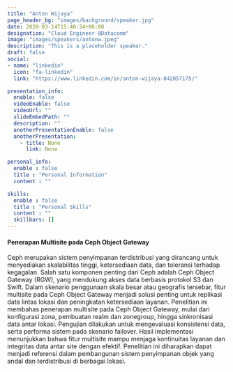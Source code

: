 ```yaml
---
title: "Anton Wijaya"
page_header_bg: "images/background/speaker.jpg"
date: 2020-03-14T15:40:24+06:00
designation: "Cloud Engineer @Datacomm"
image: "images/speakers/antonw.jpeg"
description: "This is a placeholder speaker."
draft: false
social:
- name: "linkedin"
  icon: "fa-linkedin"
  link: "https://www.linkedin.com/in/anton-wijaya-842057175/"

presentation_info:
  enable: false
  videoEnable: false
  videoUrl: ""
  slideEmbedPath: ""
  description: ""
  anotherPresentationEnable: false
  anotherPresentation:
    - title: None
      link: None

personal_info:
  enable : false
  title : "Personal Information"
  content : ""

skills:
  enable : false
  title : "Personal Skills"
  content : ""
  skillbars: []
---
```


#### Penerapan Multisite pada Ceph Object Gateway

Ceph merupakan sistem penyimpanan terdistribusi yang dirancang untuk menyediakan skalabilitas tinggi, ketersediaan data, dan toleransi terhadap kegagalan. Salah satu komponen penting dari Ceph adalah Ceph Object Gateway (RGW), yang mendukung akses data berbasis protokol S3 dan Swift. Dalam skenario penggunaan skala besar atau geografis tersebar, fitur multisite pada Ceph Object Gateway menjadi solusi penting untuk replikasi data lintas lokasi dan peningkatan ketersediaan layanan. Penelitian ini membahas penerapan multisite pada Ceph Object Gateway, mulai dari konfigurasi zona, pembuatan realm dan zonegroup, hingga sinkronisasi data antar lokasi. Pengujian dilakukan untuk mengevaluasi konsistensi data, serta performa sistem pada skenario failover. Hasil implementasi menunjukkan bahwa fitur multisite mampu menjaga kontinuitas layanan dan integritas data antar site dengan efektif. Penelitian ini diharapkan dapat menjadi referensi dalam pembangunan sistem penyimpanan objek yang andal dan terdistribusi di berbagai lokasi.

